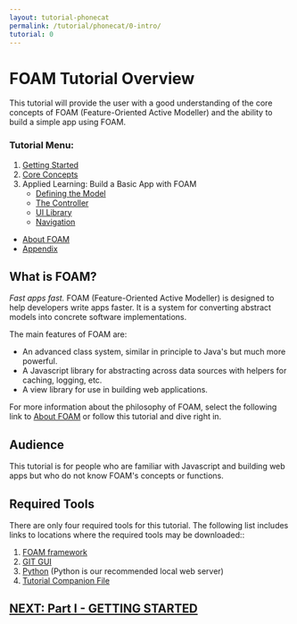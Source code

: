 ```yaml
---
layout: tutorial-phonecat
permalink: /tutorial/phonecat/0-intro/
tutorial: 0
---
```


# **FOAM Tutorial Overview**

This tutorial will provide the user with a good understanding of the core concepts of FOAM (Feature-Oriented Active Modeller) and the ability to build a simple app using FOAM.  

### **Tutorial Menu:** 

1. [Getting Started](../1-gettingstarted/)
1. [Core Concepts](../2-concepts/)
1. Applied Learning: Build a Basic App with FOAM
    * [Defining the Model](../3a-model/)
    * [The Controller](../3b-dao/)
    * [UI Library](../3c-UI/)
    * [Navigation](../3d-navigation/)

* [About FOAM](/foam/about/)
* [Appendix](../4-appendix/)

## **What is FOAM?**

*Fast apps fast.* FOAM (Feature-Oriented Active Modeller) is designed to help developers write apps faster. It is a system for converting abstract models into concrete software implementations. 

The main features of FOAM are:

- An advanced class system, similar in principle to Java's but much more powerful.
- A Javascript library for abstracting across data sources with helpers for caching, logging, etc.
- A view library for use in building web applications.

For more information about the philosophy of FOAM, select the following link to [About FOAM](/foam/about/) or follow this tutorial and dive right in.

## **Audience**

This tutorial is for people who are familiar with Javascript and building web apps but who do not know FOAM's concepts or functions.

## **Required Tools**

There are only four required tools for this tutorial. The following list includes links to locations where the required tools may be downloaded::

1. [FOAM framework](https://github.com/foam-framework/foam3.git)
1. [GIT GUI](https://www.sourcetreeapp.com/)
1. [Python](https://www.python.org/downloads/) (Python is our recommended local web server)
1. [Tutorial Companion File](../bundle.zip)

## **[NEXT:  Part I - GETTING STARTED](../1-gettingstarted)**

